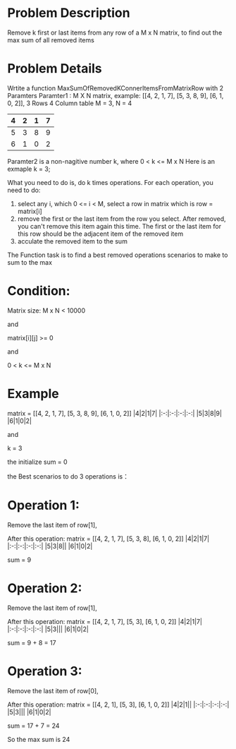 # Problem Description 
Remove k first or last items from any row of a M x N matrix, to find out the max sum of all removed items

# Problem Details
Wrtite a function MaxSumOfRemovedKConnerItemsFromMatrixRow with 2 Paramters
Paramter1 : M X N matrix, example: [[4, 2, 1, 7], [5, 3, 8, 9], [6, 1, 0, 2]], 3 Rows 4 Column table M = 3, N = 4

|4|2|1|7|
|:-:|:-:|:-:|:-:|
|5|3|8|9|
|6|1|0|2|

Paramter2 is a non-nagitive number k, where 0 < k <= M x N
Here is an exmaple k = 3;

What you need to do is, do k times operations.
For each operation, you need to do:

1. select any i, which 0 <= i < M, select a row in matrix which is row = matrix[i]
2. remove the first or the last item from the row you select. After removed, you can't remove this item again this time. The first or the last item for this row should be the adjacent item of the removed item
3. acculate the removed item to the sum

The Function task is to find a best removed operations scenarios to make to sum to the max

# Condition:
Matrix size: M x N < 10000

and

matrix[i][j] >= 0

and

0 < k <= M x N

# Example
matrix = [[4, 2, 1, 7], [5, 3, 8, 9], [6, 1, 0, 2]]
|4|2|1|7|
|:-:|:-:|:-:|:-:|
|5|3|8|9|
|6|1|0|2|

and

k = 3

the initialize sum = 0

the Best scenarios to do 3 operations is：

# Operation 1: 
Remove the last item of row[1],

After this operation:
matrix = [[4, 2, 1, 7], [5, 3, 8], [6, 1, 0, 2]]
|4|2|1|7|
|:-:|:-:|:-:|:-:|
|5|3|8||
|6|1|0|2|

sum = 9

# Operation 2: 
Remove the last item of row[1],

After this operation:
matrix = [[4, 2, 1, 7], [5, 3], [6, 1, 0, 2]]
|4|2|1|7|
|:-:|:-:|:-:|:-:|
|5|3|||
|6|1|0|2|

sum = 9 + 8 = 17

# Operation 3: 
Remove the last item of row[0],

After this operation:
matrix = [[4, 2, 1], [5, 3], [6, 1, 0, 2]]
|4|2|1||
|:-:|:-:|:-:|:-:|
|5|3|||
|6|1|0|2|

sum = 17 + 7 = 24

So the max sum is 24




